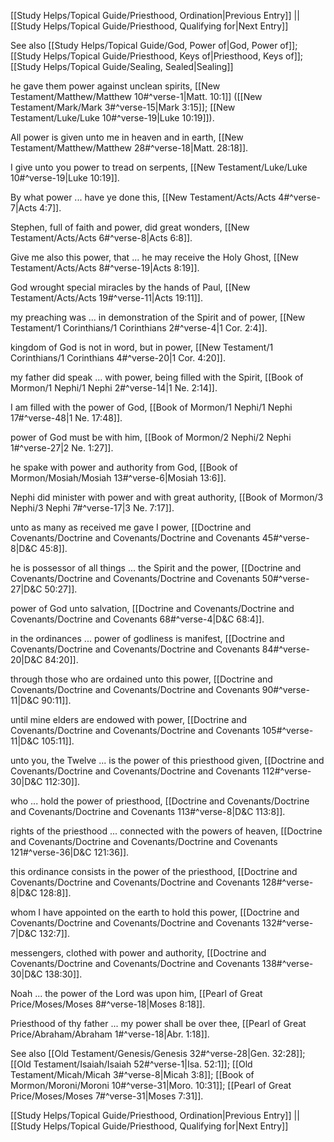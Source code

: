 [[Study Helps/Topical Guide/Priesthood, Ordination|Previous Entry]]  ||  [[Study Helps/Topical Guide/Priesthood, Qualifying for|Next Entry]]

 See also [[Study Helps/Topical Guide/God, Power of|God, Power of]]; [[Study Helps/Topical Guide/Priesthood, Keys of|Priesthood, Keys of]]; [[Study Helps/Topical Guide/Sealing, Sealed|Sealing]]

 he gave them power against unclean spirits, [[New Testament/Matthew/Matthew 10#^verse-1|Matt. 10:1]] ([[New Testament/Mark/Mark 3#^verse-15|Mark 3:15]]; [[New Testament/Luke/Luke 10#^verse-19|Luke 10:19]]).

 All power is given unto me in heaven and in earth, [[New Testament/Matthew/Matthew 28#^verse-18|Matt. 28:18]].

 I give unto you power to tread on serpents, [[New Testament/Luke/Luke 10#^verse-19|Luke 10:19]].

 By what power ... have ye done this, [[New Testament/Acts/Acts 4#^verse-7|Acts 4:7]].

 Stephen, full of faith and power, did great wonders, [[New Testament/Acts/Acts 6#^verse-8|Acts 6:8]].

 Give me also this power, that ... he may receive the Holy Ghost, [[New Testament/Acts/Acts 8#^verse-19|Acts 8:19]].

 God wrought special miracles by the hands of Paul, [[New Testament/Acts/Acts 19#^verse-11|Acts 19:11]].

 my preaching was ... in demonstration of the Spirit and of power, [[New Testament/1 Corinthians/1 Corinthians 2#^verse-4|1 Cor. 2:4]].

 kingdom of God is not in word, but in power, [[New Testament/1 Corinthians/1 Corinthians 4#^verse-20|1 Cor. 4:20]].

 my father did speak ... with power, being filled with the Spirit, [[Book of Mormon/1 Nephi/1 Nephi 2#^verse-14|1 Ne. 2:14]].

 I am filled with the power of God, [[Book of Mormon/1 Nephi/1 Nephi 17#^verse-48|1 Ne. 17:48]].

 power of God must be with him, [[Book of Mormon/2 Nephi/2 Nephi 1#^verse-27|2 Ne. 1:27]].

 he spake with power and authority from God, [[Book of Mormon/Mosiah/Mosiah 13#^verse-6|Mosiah 13:6]].

 Nephi did minister with power and with great authority, [[Book of Mormon/3 Nephi/3 Nephi 7#^verse-17|3 Ne. 7:17]].

 unto as many as received me gave I power, [[Doctrine and Covenants/Doctrine and Covenants/Doctrine and Covenants 45#^verse-8|D&C 45:8]].

 he is possessor of all things ... the Spirit and the power, [[Doctrine and Covenants/Doctrine and Covenants/Doctrine and Covenants 50#^verse-27|D&C 50:27]].

 power of God unto salvation, [[Doctrine and Covenants/Doctrine and Covenants/Doctrine and Covenants 68#^verse-4|D&C 68:4]].

 in the ordinances ... power of godliness is manifest, [[Doctrine and Covenants/Doctrine and Covenants/Doctrine and Covenants 84#^verse-20|D&C 84:20]].

 through those who are ordained unto this power, [[Doctrine and Covenants/Doctrine and Covenants/Doctrine and Covenants 90#^verse-11|D&C 90:11]].

 until mine elders are endowed with power, [[Doctrine and Covenants/Doctrine and Covenants/Doctrine and Covenants 105#^verse-11|D&C 105:11]].

 unto you, the Twelve ... is the power of this priesthood given, [[Doctrine and Covenants/Doctrine and Covenants/Doctrine and Covenants 112#^verse-30|D&C 112:30]].

 who ... hold the power of priesthood, [[Doctrine and Covenants/Doctrine and Covenants/Doctrine and Covenants 113#^verse-8|D&C 113:8]].

 rights of the priesthood ... connected with the powers of heaven, [[Doctrine and Covenants/Doctrine and Covenants/Doctrine and Covenants 121#^verse-36|D&C 121:36]].

 this ordinance consists in the power of the priesthood, [[Doctrine and Covenants/Doctrine and Covenants/Doctrine and Covenants 128#^verse-8|D&C 128:8]].

 whom I have appointed on the earth to hold this power, [[Doctrine and Covenants/Doctrine and Covenants/Doctrine and Covenants 132#^verse-7|D&C 132:7]].

 messengers, clothed with power and authority, [[Doctrine and Covenants/Doctrine and Covenants/Doctrine and Covenants 138#^verse-30|D&C 138:30]].

 Noah ... the power of the Lord was upon him, [[Pearl of Great Price/Moses/Moses 8#^verse-18|Moses 8:18]].

 Priesthood of thy father ... my power shall be over thee, [[Pearl of Great Price/Abraham/Abraham 1#^verse-18|Abr. 1:18]].

 See also [[Old Testament/Genesis/Genesis 32#^verse-28|Gen. 32:28]]; [[Old Testament/Isaiah/Isaiah 52#^verse-1|Isa. 52:1]]; [[Old Testament/Micah/Micah 3#^verse-8|Micah 3:8]]; [[Book of Mormon/Moroni/Moroni 10#^verse-31|Moro. 10:31]]; [[Pearl of Great Price/Moses/Moses 7#^verse-31|Moses 7:31]].

[[Study Helps/Topical Guide/Priesthood, Ordination|Previous Entry]]  ||  [[Study Helps/Topical Guide/Priesthood, Qualifying for|Next Entry]]